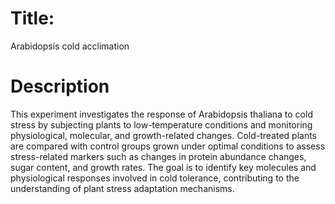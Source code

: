 # Title: 
Arabidopsis cold acclimation

# Description
This experiment investigates the response of Arabidopsis thaliana to cold stress by subjecting plants to low-temperature conditions and monitoring physiological, molecular, and growth-related changes. Cold-treated plants are compared with control groups grown under optimal conditions to assess stress-related markers such as changes in protein abundance changes, sugar content, and growth rates. The goal is to identify key molecules and physiological responses involved in cold tolerance, contributing to the understanding of plant stress adaptation mechanisms.